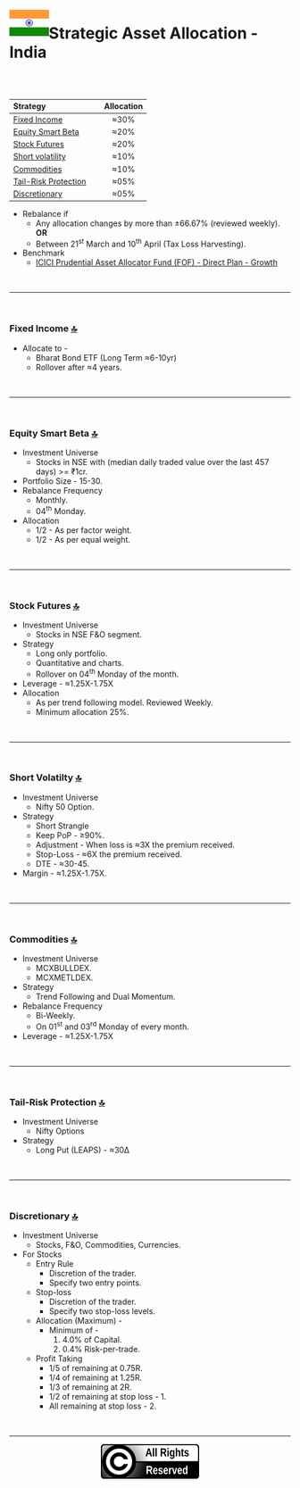 <a name="top"> </a> <img align='left' alt='Logo' src='./files/flag_of_india.svg' width='14%'>
                      
# Strategic Asset Allocation - India

<br/>
<br/>

| **Strategy** &nbsp; &nbsp; &nbsp; &nbsp; &nbsp; &nbsp; &nbsp; &nbsp; &nbsp; &nbsp; &nbsp; &nbsp;                          |**Allocation**|
|:-------------------------------------------------------|:-----------:|
| <a href="#fi"> Fixed Income </a>                       |     ≈30%    |
| <a href="#sb"> Equity Smart Beta </a>                  |     ≈20%    |
| <a href="#sf"> Stock Futures </a>                      |     ≈20%    |
| <a href="#sv"> Short volatility </a>                   |     ≈10%    |
| <a href="#ct"> Commodities </a>                        |     ≈10%    |
| <a href="#tp"> Tail-Risk Protection </a>               |     ≈05%    |
| <a href="#di"> Discretionary </a>                      |     ≈05%    |


- Rebalance if 
    - Any allocation changes by more than ±66.67% (reviewed weekly). __OR__
    - Between 21<sup>st</sup> March and 10<sup>th</sup> April (Tax Loss Harvesting).
- Benchmark 
    - [ICICI Prudential Asset Allocator Fund (FOF) - Direct Plan - Growth](https://www.icicipruamc.com/mutual-fund/other-funds/icici-prudential-asset-allocator-fund)

<br/>

---

<br/>

### <a name="fi">Fixed Income</a> [🔝](#top)

- Allocate to -
    - Bharat Bond ETF (Long Term ≈6-10yr)
    - Rollover after ≈4 years.

<br/>

---

<br/>

### <a name="sb">Equity Smart Beta</a> [🔝](#top)

- Investment Universe
    - Stocks in NSE with (median daily traded value over the last 457 days) >= ₹1cr. 
- Portfolio Size - 15-30.
- Rebalance Frequency
    - Monthly.
    - 04<sup>th</sup> Monday. 
- Allocation
    - 1/2 - As per factor weight.
    - 1/2 - As per equal weight.

<br/>

---

<br/>

### <a name="sf">Stock Futures</a> [🔝](#top)

- Investment Universe 
    - Stocks in NSE F&O segment.
- Strategy
    - Long only portfolio.
    - Quantitative and charts.
    - Rollover on 04<sup>th</sup> Monday of the month.
- Leverage - ≈1.25X-1.75X
- Allocation
    -  As per trend following model. Reviewed Weekly.
    -  Minimum allocation 25%.
    
<br/>

---

<br/>

### <a name="sv">Short Volatilty</a> [🔝](#top)

- Investment Universe 
    - Nifty 50 Option.
- Strategy
    - Short Strangle
    - Keep PoP - ≥90%.
    - Adjustment - When loss is ≈3X the premium received.
    - Stop-Loss - ≈6X the premium received.
    - DTE - ≈30-45. 
- Margin - ≈1.25X-1.75X.

<br/>

---

<br/>

### <a name="ct">Commodities</a> [🔝](#top)

- Investment Universe 
    - MCXBULLDEX.
    - MCXMETLDEX.
- Strategy
    - Trend Following and Dual Momentum.
- Rebalance Frequency
    - Bi-Weekly.
    - On 01<sup>st</sup> and 03<sup>rd</sup> Monday of every month.
- Leverage - ≈1.25X-1.75X

<br/>

---

<br/>

### <a name="tp">Tail-Risk Protection</a> [🔝](#top)

- Investment Universe 
    - Nifty Options
- Strategy
    - Long Put (LEAPS) - ≈30Δ

<br/>

---

<br/>

### <a name="di">Discretionary</a> [🔝](#top)

- Investment Universe 
    - Stocks, F&O, Commodities, Currencies.
- For Stocks
    - Entry Rule
        - Discretion of the trader.
        - Specify two entry points.
    - Stop-loss
        - Discretion of the trader.
        - Specify two stop-loss levels.
    - Allocation (Maximum) - 
        - Minimum of -
            1. 4.0% of Capital.
            1. 0.4% Risk-per-trade.
    - Profit Taking
        - 1/5 of remaining at 0.75R.
        - 1/4 of remaining at 1.25R.
        - 1/3 of remaining at 2R.
        - 1/2 of remaining at stop loss - 1.
        - All remaining at stop loss - 2.
<br/>

---

<p align="center"><img src="./files/all_rights_reserved.svg"/></p>
